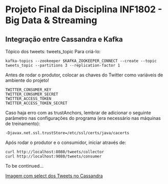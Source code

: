 # Projeto Final da Disciplina INF1802 - Big Data & Streaming

## Integração entre Cassandra e Kafka

Tópico dos tweets: tweets_topic
Para criá-lo:
```
kafka-topics --zookeeper $KAFKA_ZOOKEEPER_CONNECT --create --topic tweets_topic --partitions 3 --replication-factor 1
```

Antes de rodar o produtor, colocar as chaves do Twitter como variáveis de ambiente do projeto!
```
TWITTER_CONSUMER_KEY
TWITTER_CONSUMER_SECRET
TWITTER_ACCESS_TOKEN
TWITTER_ACCESS_TOKEN_SECRET
```

Caso haja erro com as trustAnchors, lembrar de adicionar o seguinte parâmetro nas configurações do programa (era necessário nas máquinas de treinamento):
```
-Djavax.net.ssl.trustStore=/etc/ssl/certs/java/cacerts
```

Após rodar o produtor e o consumidor, iniciar através de:
```
curl http://localhost:8080/tweets/collector
curl http://localhost:9080/tweets/consumer
```

To be continued...

[Imagem com select dos Tweets no Cassandra](tweets.png)
